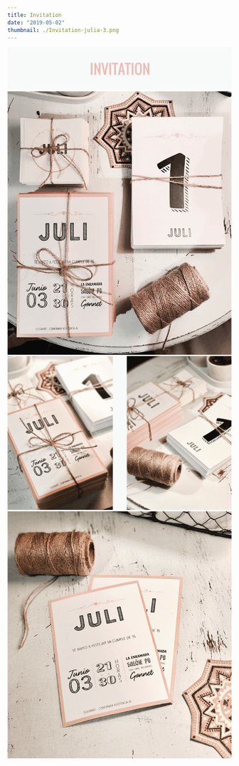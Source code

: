 ```yaml
---
title: Invitation
date: "2019-05-02"
thumbnail: ./Invitation-julia-3.png
---
```


![Birthday invitations](./Invitation-julia--title.png)
![Birthday invitations](./Invitation-julia-1.png)
![Birthday invitations](./Invitation-julia-2.png)
![Birthday invitations](./Invitation-julia-3.png)
